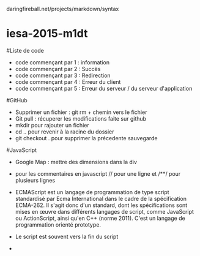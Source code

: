 daringfireball.net/projects/markdown/syntax

# iesa-2015-m1dt 

#Liste de code 
* code commençant par 1 : information
* code commençant par 2 : Succès
* code commençant par 3 : Redirection
* code commençant par 4 : Erreur du client 
* code commençant par 5 : Erreur du serveur / du serveur d'application



#GitHub

* Supprimer un fichier : git rm + chemin vers le fichier
* Git pull : récuperer les modifications faite sur github 
* mkdir pour rajouter un fichier
* cd .. pour revenir à la racine du dossier 
* git checkout . pour supprimer la précedente sauvegarde


#JavaScript

* Google Map : mettre des dimensions dans la div
* pour les commentaires en javascript // pour une ligne et /**/ pour plusieurs lignes
* ECMAScript est un langage de programmation de type script standardisé par Ecma International dans le cadre de la spécification ECMA-262. Il s'agit donc d'un standard, dont les spécifications sont mises en œuvre dans différents langages de script, comme JavaScript ou ActionScript, ainsi qu'en C++ (norme 2011). C'est un langage de programmation orienté prototype.
* Le script est souvent vers la fin du script 
* <script src="#" /> feuille distante
* Una variable ne peut pas commencer par un chiffre. Camel Case pour deux noms comme nom de variable
* On n'est pas obligé de mettre un var pour definir une nouvelle valeur
* CASE SENSITIVE 
* une varible peut avoir plusieurs types (numérique,float,booléen,string)
* condition : avec les if, les for, while
* struture du if : if (condition (doit être soit vrai ou faux)){}
* on peut mettre plusieurs variable dans une console.log avec console.log(a+" "+b) ou console.log(a,b);
* il y a plusieurs consoles .error,debug,warn,info


* Les opérateurs logiques :

	+	opérateur d'addition	Ajoute deux valeurs	
	-	opérateur de soustraction	Soustrait deux valeurs	
	*	opérateur de multiplication	Multiplie deux valeurs	
	/	plus: opérateur de division	Divise deux valeurs	
	=	opérateur d'affectation	Affecte une valeur à une variable	x=3	Met la valeur 3 dans la variable 
	%	opérateur modulo	Retourne le reste de la division entière de l'opérande de gauche par celle de droite

* Les opérateurs de comparaison :

== opérateur d'égalité	Compare deux valeurs et vérifie leur égalité	
===	opérateur d'identité	Vérifie l'identité de valeur et de type de deux valeurs	a===b	
!=	opérateur de différence	Vérifie qu'une variable est différente d'une valeur 	
!==	opérateur de non identité	Vérifie la non identité de valeur et de type de deux valeurs, c'est-à-dire si les deux valeurs n'ont pas la même valeur ou bien sont de types différents
<	opérateur d'infériorité stricte	Vérifie qu'une variable est strictement inférieure à une valeur 	
<=	opérateur d'infériorité	Vérifie qu'une variable est inférieure ou égale à une valeur 
>	opérateur de supériorité stricte	Vérifie qu'une variable est strictement supérieure à une valeur 	
>=	opérateur de supériorité	Vérifie qu'une variable est supérieure ou égale à une valeur 	


* Le point virgule n'est pas obligé pour les if 
* Entre les accolades il y a un bloc de code
* On peut enchainer les if  mais ce n'est pas bien
* Syntaxe if(){} else if(){} et else 


#CSS
* text-indent : permet l'indentation de la première ligne
* letter-spacing: les espaces entre les lettres
* pour les raccourcis (ex: padding : 10px(top), 20px(right), 15px(bottom), 20px(left))
* important lorsqu'il y a pas de px la valeur prend celui de son opposé
* le border n'est pas le même suivant le navigateur


